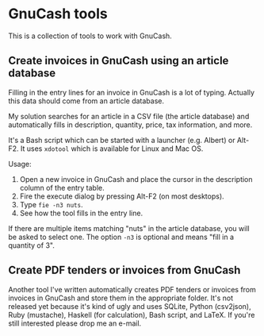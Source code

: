 GnuCash tools
=============

This is a collection of tools to work with GnuCash.

Create invoices in GnuCash using an article database
----------------------------------------------------

Filling in the entry lines for an invoice in GnuCash is a lot of typing.
Actually this data should come from an article database.

My solution searches for an article in a CSV file (the article database) and automatically fills in description, quantity, price, tax information, and more.

It's a Bash script which can be started with a launcher (e.g. Albert) or Alt-F2.
It uses `xdotool` which is available for Linux and Mac OS.

Usage:

1. Open a new invoice in GnuCash and place the cursor in the description column of the entry table.
2. Fire the execute dialog by pressing Alt-F2 (on most desktops).
3. Type `fie -n3 nuts`.
4. See how the tool fills in the entry line.

If there are multiple items matching "nuts" in the article database, you will be asked to select one.
The option `-n3` is optional and means "fill in a quantity of 3".


Create PDF tenders or invoices from GnuCash
-------------------------------------------

Another tool I've written automatically creates PDF tenders or invoices from invoices in GnuCash and store them in the appropriate folder.
It's not released yet because it's kind of ugly and uses SQLite, Python (csv2json), Ruby (mustache), Haskell (for calculation), Bash script, and LaTeX.
If you're still interested please drop me an e-mail.
